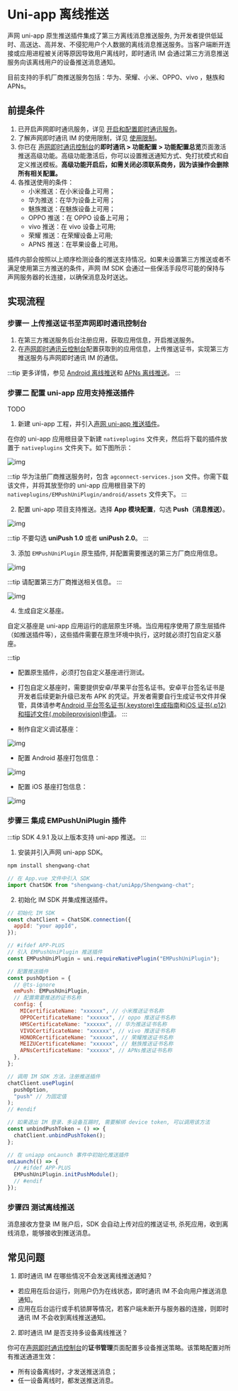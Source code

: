 # Uni-app 离线推送

声网 uni-app 原生推送插件集成了第三方离线消息推送服务, 为开发者提供低延时、高送达、高并发、不侵犯用户个人数据的离线消息推送服务。当客户端断开连接或应用进程被关闭等原因导致用户离线时，即时通讯 IM 会通过第三方消息推送服务向该离线用户的设备推送消息通知。

目前支持的手机厂商推送服务包括：华为、荣耀、小米、OPPO、vivo ，魅族和 APNs。

## 前提条件

1. 已开启声网即时通讯服务，详见 [开启和配置即时通讯服务](/docs/sdk/applet/enable_im.html)。
2. 了解声网即时通讯 IM 的使用限制，详见 [使用限制](/docs/sdk/applet/limitation.html)。
3. 你已在 [声网即时通讯控制台](https://console.easemob.com/user/login)的**即时通讯 > 功能配置 > 功能配置总览**页面激活推送高级功能。高级功能激活后，你可以设置推送通知方式、免打扰模式和自定义推送模板。**高级功能开启后，如需关闭必须联系商务，因为该操作会删除所有相关配置。**
4. 各推送使用的条件：
   - 小米推送：在小米设备上可用；
   - 华为推送：在华为设备上可用；
   - 魅族推送：在魅族设备上可用；
   - OPPO 推送：在 OPPO 设备上可用；
   - vivo 推送：在 vivo 设备上可用;
   - 荣耀 推送：在荣耀设备上可用;
   - APNS 推送：在苹果设备上可用。

插件内部会按照以上顺序检测设备的推送支持情况。如果未设置第三方推送或者不满足使用第三方推送的条件，声网 IM SDK 会通过一些保活手段尽可能的保持与声网服务器的长连接，以确保消息及时送达。

## 实现流程

### 步骤一 上传推送证书至声网即时通讯控制台

1. 在第三方推送服务后台注册应用，获取应用信息，开启推送服务。
2. 在[声网即时通讯云控制台](https://console.easemob.com/user/login)配置获取到的应用信息，上传推送证书，实现第三方推送服务与声网即时通讯 IM 的通信。

:::tip
更多详情，参见 [Android 离线推送](/docs/sdk/android/push/push_fcm.html)和 [APNs 离线推送](/docs/sdk/ios/push/push_apns.html)。
:::

### 步骤二 配置 uni-app 应用支持推送插件

TODO

1. 新建 uni-app 工程，并引入[声网 uni-app 推送插件](https://downloadsdk.easemob.com/downloads/WEB_SDK/EMPushUniPlugin_V1.0.0.zip)。

在你的 uni-app 应用根目录下新建 `nativeplugins` 文件夹，然后将下载的插件放置于 `nativeplugins` 文件夹下。如下图所示：

![img](/images/applet/push_tip.png)

:::tip
华为注册厂商推送服务时，包含 `agconnect-services.json` 文件。你需下载该文件，并将其放至你的 uni-app 应用根目录下的 `nativeplugins/EMPushUniPlugin/android/assets` 文件夹下。
:::

2. 配置 uni-app 项目支持推送。选择 **App 模块配置**，勾选 **Push（消息推送）**。

![img](/images/applet/push_tip1.png)

:::tip
不要勾选 **uniPush 1.0** 或者 **uniPush 2.0**。
:::

3. 添加 `EMPushUniPlugin` 原生插件, 并配置需要推送的第三方厂商应用信息。

![img](/images/applet/push_tip2.png)

:::tip
请配置第三方厂商推送相关信息。
:::

![img](/images/applet/push_tip3.png)

4. 生成自定义基座。

自定义基座是 uni-app 应用运行的底层原生环境。当应用程序使用了原生层插件（如推送插件等），这些插件需要在原生环境中执行，这时就必须打包自定义基座。

:::tip

- 配置原生插件，必须打包自定义基座进行测试。
- 打包自定义基座时，需要提供安卓/苹果平台签名证书。安卓平台签名证书是开发者后续更新升级已发布 APK 的凭证。开发者需要自行生成证书文件并保管，具体请参考[Android 平台签名证书(.keystore)生成指南](https://ask.dcloud.net.cn/article/35777)和[iOS 证书(.p12)和描述文件(.mobileprovision)申请](https://ask.dcloud.net.cn/article/152)。
  :::

- 制作自定义调试基座：

![img](/images/applet/push_tip4.png)

- 配置 Android 基座打包信息：

![img](/images/applet/push_tip5.png)

- 配置 iOS 基座打包信息：

![img](/images/applet/push_tip6.png)

### 步骤三 集成 EMPushUniPlugin 插件

:::tip
SDK 4.9.1 及以上版本支持 uni-app 推送。
:::

1. 安装并引入声网 uni-app SDK。

```bash
npm install shengwang-chat
```

```javascript
// 在 App.vue 文件中引入 SDK
import ChatSDK from "shengwang-chat/uniApp/Shengwang-chat";
```

2. 初始化 IM SDK 并集成推送插件。

```javascript
// 初始化 IM SDK
const chatClient = ChatSDK.connection({
  appId: "your appId",
});

// #ifdef APP-PLUS
// 引入 EMPushUniPlugin 推送插件
const EMPushUniPlugin = uni.requireNativePlugin("EMPushUniPlugin");

// 配置推送插件
const pushOption = {
  // @ts-ignore
  emPush: EMPushUniPlugin,
  // 配置需要推送的证书名称
  config: {
    MICertificateName: "xxxxxx", // 小米推送证书名称
    OPPOCertificateName: "xxxxxx", // oppo 推送证书名称
    HMSCertificateName: "xxxxxx", // 华为推送证书名称
    VIVOCertificateName: "xxxxxx", // vivo 推送证书名称
    HONORCertificateName: "xxxxxx", // 荣耀推送证书名称
    MEIZUCertificateName: "xxxxxx", // 魅族推送证书名称
    APNsCertificateName: "xxxxxx", // APNs推送证书名称
  },
};

// 调用 IM SDK 方法，注册推送插件
chatClient.usePlugin(
  pushOption,
  "push" // 为固定值
);
// #endif

// 如果退出 IM 登录、多设备互踢时, 需要解绑 device token, 可以调用该方法
const unbindPushToken = () => {
  chatClient.unbindPushToken();
};

// 在 uniapp onLaunch 事件中初始化推送插件
onLaunch(() => {
  // #ifdef APP-PLUS
  EMPushUniPlugin.initPushModule();
  // #endif
});
```

### 步骤四 测试离线推送

消息接收方登录 IM 账户后，SDK 会自动上传对应的推送证书, 杀死应用，收到离线消息，能够接收到推送消息。

## 常见问题

1. 即时通讯 IM 在哪些情况不会发送离线推送通知？

- 若应用在后台运行，则用户仍为在线状态，即时通讯 IM 不会向用户推送消息通知。
- 应用在后台运行或手机锁屏等情况，若客户端未断开与服务器的连接，则即时通讯 IM 不会收到离线推送通知。

2. 即时通讯 IM 是否支持多设备离线推送？

你可在[声网即时通讯控制台](https://console.easemob.com/user/login)的**证书管理**页面配置多设备推送策略。该策略配置对所有推送通道生效：

- 所有设备离线时，才发送推送消息；
- 任一设备离线时，都发送推送消息。
